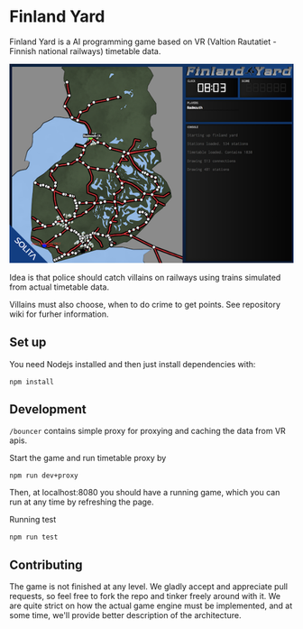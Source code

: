 # Finland Yard

Finland Yard is a AI programming game based on VR (Valtion Rautatiet - Finnish national railways)
timetable data.

![Screenshot](screenshots/fy-screenshot.png?raw=true "Screenshot")

Idea is that police should catch villains on railways using trains simulated from
actual timetable data.

Villains must also choose, when to do crime to get points. See repository wiki for furher information.

## Set up

You need Nodejs installed and then just install dependencies with:

```
npm install
```

## Development

`/bouncer` contains simple proxy for proxying and caching the data from VR apis.

Start the game and run timetable proxy by

```
npm run dev+proxy
```

Then, at localhost:8080 you should have a running game, which you can run at any time by refreshing the page.

Running test

```
npm run test
```

## Contributing

The game is not finished at any level. We gladly accept and appreciate pull requests, so
feel free to fork the repo and tinker freely around with it. We are quite strict on
how the actual game engine must be implemented, and at some time, we'll provide
better description of the architecture.
